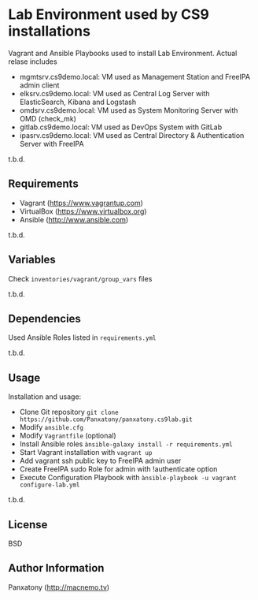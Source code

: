 Lab Environment used by CS9 installations 
=========

Vagrant and Ansible Playbooks used to install Lab Environment. Actual relase includes

* mgmtsrv.cs9demo.local: VM used as Management Station and FreeIPA admin client
* elksrv.cs9demo.local: VM used as Central Log Server with ElasticSearch, Kibana and Logstash
* omdsrv.cs9demo.local: VM used as System Monitoring Server with OMD (check_mk)
* gitlab.cs9demo.local: VM used as DevOps System with GitLab
* ipasrv.cs9demo.local: VM used as Central Directory & Authentication Server with FreeIPA

t.b.d.

Requirements
------------

* Vagrant (https://www.vagrantup.com)
* VirtualBox (https://www.virtualbox.org)
* Ansible (http://www.ansible.com)

t.b.d.

Variables
--------------

Check ```inventories/vagrant/group_vars``` files

t.b.d.

Dependencies
------------

Used Ansible Roles listed in ```requirements.yml```

t.b.d.

Usage
----------------

Installation and usage:

- Clone Git repository ```git clone https://github.com/Panxatony/panxatony.cs9lab.git```
- Modify ```ansible.cfg```
- Modify ```Vagrantfile``` (optional)
- Install Ansible roles ```ànsible-galaxy install -r requirements.yml```
- Start Vagrant installation with ```vagrant up```
- Add vagrant ssh public key to FreeIPA admin user
- Create FreeIPA sudo Role for admin with !authenticate option
- Execute Configuration Playbook with ```ànsible-playbook -u vagrant configure-lab.yml```

t.b.d.

License
-------

BSD

Author Information
------------------

Panxatony (http://macnemo.tv)
